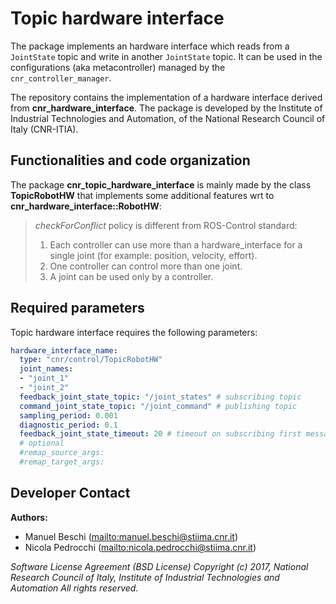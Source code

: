 # Topic hardware interface

The package implements an hardware interface which reads from a `JointState` topic and write in another `JointState` topic.
It can be used in the configurations (aka metacontroller) managed by the `cnr_controller_manager`.

The repository contains the implementation of a hardware interface derived from **cnr_hardware_interface**.
The package is developed by the Institute of Industrial Technologies and Automation, of the National Research Council of Italy (CNR-ITIA).

## Functionalities and code organization

The package **cnr_topic_hardware_interface** is mainly made by the class **TopicRobotHW** that implements some additional features wrt to **cnr_hardware_interface::RobotHW**:

> _checkForConflict_ policy is different from ROS-Control standard:
>
> 1. Each controller can use more than a hardware_interface for a single joint (for example: position, velocity, effort).  
> 2. One controller can control more than one joint.  
> 3. A joint can be used only by a controller.
> 

## Required parameters

Topic hardware interface requires the following parameters:

```yaml
hardware_interface_name:
  type: "cnr/control/TopicRobotHW"
  joint_names:
  - "joint_1"
  - "joint_2"
  feedback_joint_state_topic: "/joint_states" # subscribing topic
  command_joint_state_topic: "/joint_command" # publishing topic
  sampling_period: 0.001
  diagnostic_period: 0.1
  feedback_joint_state_timeout: 20 # timeout on subscribing first message.
  # optional
  #remap_source_args:
  #remap_target_args:
```

## Developer Contact

**Authors:**

- Manuel Beschi (<mailto:manuel.beschi@stiima.cnr.it>)
- Nicola Pedrocchi (<mailto:nicola.pedrocchi@stiima.cnr.it>)  

_Software License Agreement (BSD License)_
_Copyright (c) 2017, National Research Council of Italy, Institute of Industrial Technologies and Automation_
_All rights reserved._

